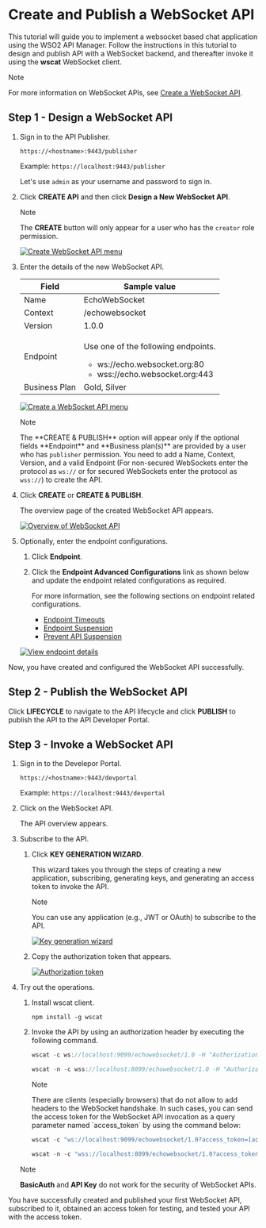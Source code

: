# Create and Publish a WebSocket API

This tutorial will guide you to implement a websocket based chat application using the WSO2 API Manager.
Follow the instructions in this tutorial to design and publish API with a WebSocket backend, and thereafter 
invoke it using the **wscat** WebSocket client.

<html>
<div class="admonition note">
<p class="admonition-title">Note</p>
<p>For more information on WebSocket APIs, see <a href="{{base_path}}/design/create-api/create-a-websocket-api">Create a WebSocket API</a>.</p>
</div> 
</html>

## Step 1 - Design a WebSocket API

1. Sign in to the API Publisher.
   
    `https://<hostname>:9443/publisher` 
   
    Example: `https://localhost:9443/publisher`

    Let's use `admin` as your username and password to sign in.

2.  Click **CREATE API** and then click **Design a New WebSocket API**.

     <html><div class="admonition note">
      <p class="admonition-title">Note</p>
      <p>The <b>CREATE</b> button will only appear for a user who has the <code>creator</code> role permission.</p>
      </div>
     </html>
    
     [![Create WebSocket API menu]({{base_path}}/assets/img/learn/create-websocket-api.jpg)]({{base_path}}/assets/img/learn/create-websocket-api.jpg)

3.  Enter the details of the new WebSocket API.

    <table>
    <thead>
    <tr>
    <th><b>Field</b></th>
    <th><b>Sample value</b></th>
    </tr>
    </thead>
    <tbody>
    <tr>
    <td>Name</td>
    <td>EchoWebSocket</td>
    </tr>
    <tr>
    <td>Context</td>
    <td>/echowebsocket</td>
    </tr>
    <tr>
    <td>Version</td>
    <td>1.0.0</td>
    </tr>
    <tr>
    <td>Endpoint</td>
    <td><p>
    Use one of the following endpoints.
    <ul>
    <li>ws://echo.websocket.org:80</li>
    <li>wss://echo.websocket.org:443</li>
    </ul></td>
    </tr>
    <tr>
    <td>Business Plan</td>
    <td>Gold, Silver</td>
    </tr>
    </tbody>
    </table>
    
    [![Create a WebSocket API menu]({{base_path}}/assets/img/learn/create-web-socket-api.jpg)]({{base_path}}/assets/img/learn/create-web-socket-api.jpg)

    <html>
     <div class="admonition note">
     <p class="admonition-title">Note</p>
     <p>The **CREATE & PUBLISH** option will appear only if the optional fields **Endpoint** and **Business plan(s)** are provided by a user who has <code>publisher</code> permission. You need to add a Name, Context, Version, and a valid Endpoint (For non-secured WebSockets enter the protocol as <code>ws://</code>  or for secured WebSockets enter the protocol as <code>wss://</code>) to create the API.</p>
     </div>
     </html>

4.  Click **CREATE** or **CREATE & PUBLISH**. 

     The overview page of the created WebSocket API appears.

     [![Overview of WebSocket API]({{base_path}}/assets/img/learn/overview-websocket-api.jpg)]({{base_path}}/assets/img/learn/overview-websocket-api.jpg)

5.  Optionally, enter the endpoint configurations.

     1. Click **Endpoint**.
     
     2. Click the **Endpoint Advanced Configurations** link as shown below and update the endpoint related configurations as required.
     
         For more information, see the following sections on endpoint related configurations.

         - [Endpoint Timeouts]({{base_path}}/design/endpoints/resiliency/endpoint-timeouts)
         - [Endpoint Suspension]({{base_path}}/design/endpoints/resiliency/endpoint-suspension)
         - [Prevent API Suspension]({{base_path}}/design/endpoints/resiliency/prevent-api-suspension)

     [![View endpoint details]({{base_path}}/assets/img/learn/endpoint-view-of-websocket-api.jpg)]({{base_path}}/assets/img/learn/endpoint-view-of-websocket-api.jpg)

Now, you have created and configured the WebSocket API successfully.

## Step 2 - Publish the WebSocket API

Click **LIFECYCLE** to navigate to the API lifecycle and click **PUBLISH** to publish the API to the API Developer Portal.

## Step 3 - Invoke a WebSocket API

1. Sign in to the Develepor Portal.
   
     `https://<hostname>:9443/devportal` 
   
      Example: `https://localhost:9443/devportal`

2. Click on the WebSocket API.
   
     The API overview appears.

3. Subscribe to the API.

    1. Click **KEY GENERATION WIZARD**.
    
         This wizard takes you through the steps of creating a new application, subscribing, generating keys, and generating an access token to invoke the API. 

         <div class="admonition note">
         <p class="admonition-title">Note</p>
         <p> 
         You can use any application (e.g., JWT or OAuth) to subscribe to the API.
         </p>
         </div>

         [![Key generation wizard]({{base_path}}/assets/img/learn/websocket-api-credential-page.jpg)]({{base_path}}/assets/img/learn/websocket-api-credential-page.jpg)

    2. Copy the authorization token that appears.

         [![Authorization token]({{base_path}}/assets/img/learn/websocket-api-key-generation-wizard.jpg)]({{base_path}}/assets/img/learn/websocket-api-key-generation-wizard.jpg)

4. Try out the operations.
     
      1.  Install wscat client. 

           `npm install -g wscat`

      2.  Invoke the API by using an authorization header by executing the following command.
        
           ``` java tab="WS"
           wscat -c ws://localhost:9099/echowebsocket/1.0 -H "Authorization: Bearer [accesstoken]" 
           ```

           ``` java tab="WSS"
           wscat -n -c wss://localhost:8099/echowebsocket/1.0 -H "Authorization: Bearer [accesstoken]"
           ```

          <html>
          <div class="admonition note">
          <p class="admonition-title">Note</p>
          <p>
              There are clients (especially browsers) that do not allow to add headers to the WebSocket handshake. In such cases, you can send the access token for the WebSocket API invocation as a query parameter named `access_token` by using the command below:</p>

           ``` java tab="WS"
           wscat -c "ws://localhost:9099/echowebsocket/1.0?access_token=[accesstoken]" 
           ```
  
           ``` java tab="WSS"
           wscat -n -c "wss://localhost:8099/echowebsocket/1.0?access_token=[accesstoken]"
           ```

      <html>
      <div class="admonition note">
      <p class="admonition-title">Note</p>
      <p><b>BasicAuth</b> and <b>API Key</b> do not work for the security of WebSocket APIs.</p>
      </div> 
      </html>

You have successfully created and published your first WebSocket API, subscribed to it, obtained an access token for testing, and tested your API with the access token.

